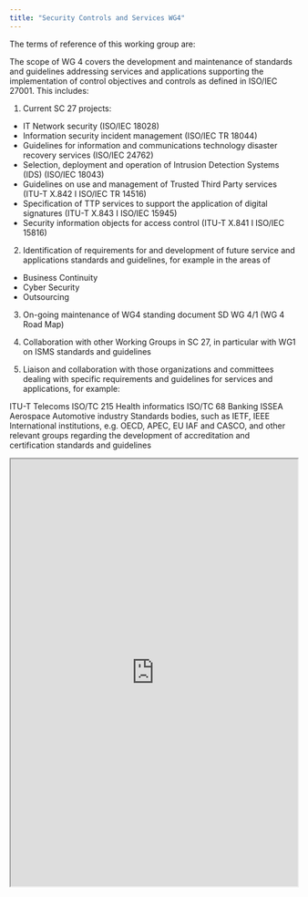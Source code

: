 ```yaml
---
title: "Security Controls and Services WG4"
---
```


The terms of reference of this working group are:

The scope of WG 4 covers the development and maintenance of standards and guidelines addressing services and applications supporting the implementation of control objectives and controls as defined in ISO/IEC 27001. This includes:

1. Current SC 27 projects:
* IT Network security (ISO/IEC 18028)
* Information security incident management (ISO/IEC TR 18044)
* Guidelines for information and communications technology disaster recovery services (ISO/IEC 24762)
* Selection, deployment and operation of Intrusion Detection Systems (IDS) (ISO/IEC 18043)
* Guidelines on use and management of Trusted Third Party services (ITU-T X.842 I ISO/IEC TR 14516)
* Specification of TTP services to support the application of digital signatures (ITU-T X.843 I ISO/IEC 15945)
* Security information objects for access control (ITU-T X.841 I ISO/IEC 15816)

2. Identification of requirements for and development of future service and applications standards and guidelines, for example in the areas of
* Business Continuity
* Cyber Security
* Outsourcing

3. On-going maintenance of WG4 standing document SD WG 4/1 (WG 4 Road Map)

4. Collaboration with other Working Groups in SC 27, in particular with WG1 on ISMS standards and guidelines

5. Liaison and collaboration with those organizations and committees dealing with specific requirements and guidelines for services and applications, for example:

ITU-T Telecoms
ISO/TC 215 Health informatics
ISO/TC 68 Banking
ISSEA
Aerospace
Automotive industry
Standards bodies, such as IETF, IEEE
International institutions, e.g. OECD, APEC, EU
IAF and CASCO, and other relevant groups regarding the development of accreditation and certification standards and guidelines

<iframe height="750" width="100%" src="https://ewelton.github.io/ktest/wiki.html#Security%20Controls%20and%20Services%20WG4"></iframe>
